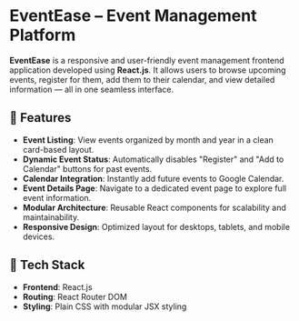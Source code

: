 # EventEase – Event Management Platform

**EventEase** is a responsive and user-friendly event management frontend application developed using **React.js**. It allows users to browse upcoming events, register for them, add them to their calendar, and view detailed information — all in one seamless interface.

## 🔹 Features

- **Event Listing**: View events organized by month and year in a clean card-based layout.
- **Dynamic Event Status**: Automatically disables "Register" and "Add to Calendar" buttons for past events.
- **Calendar Integration**: Instantly add future events to Google Calendar.
- **Event Details Page**: Navigate to a dedicated event page to explore full event information.
- **Modular Architecture**: Reusable React components for scalability and maintainability.
- **Responsive Design**: Optimized layout for desktops, tablets, and mobile devices.

## 🔹 Tech Stack

- **Frontend**: React.js
- **Routing**: React Router DOM
- **Styling**: Plain CSS with modular JSX styling


